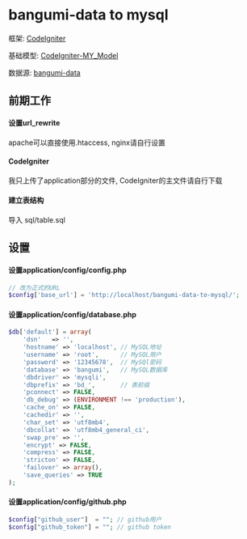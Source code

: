 bangumi-data to mysql
==========================
框架: [CodeIgniter](https://github.com/bcit-ci/CodeIgniter)

基础模型: [CodeIgniter-MY_Model](https://github.com/avenirer/CodeIgniter-MY_Model)

数据源: [bangumi-data](https://github.com/bangumi-data/bangumi-data/)


## 前期工作

#### 设置url_rewrite

apache可以直接使用.htaccess, nginx请自行设置

#### CodeIgniter

我只上传了application部分的文件, CodeIgniter的主文件请自行下载

#### 建立表结构

导入 sql/table.sql


## 设置

#### 设置application/config/config.php

```php
// 改为正式的URL
$config['base_url'] = 'http://localhost/bangumi-data-to-mysql/';
```

#### 设置application/config/database.php

```php
$db['default'] = array(
    'dsn'	=> '',
	'hostname' => 'localhost', // MySQL地址
	'username' => 'root',      // MySQL用户
	'password' => '12345678',  // MySQl密码
	'database' => 'bangumi',   // MySQL数据库
	'dbdriver' => 'mysqli',
	'dbprefix' => 'bd_',       // 表前缀
	'pconnect' => FALSE,
	'db_debug' => (ENVIRONMENT !== 'production'),
	'cache_on' => FALSE,
	'cachedir' => '',
	'char_set' => 'utf8mb4',
	'dbcollat' => 'utf8mb4_general_ci',
	'swap_pre' => '',
	'encrypt' => FALSE,
	'compress' => FALSE,
	'stricton' => FALSE,
	'failover' => array(),
	'save_queries' => TRUE
);
```

#### 设置application/config/github.php

```php
$config["github_user"]  = ""; // github用户
$config["github_token"] = ""; // github token
```
